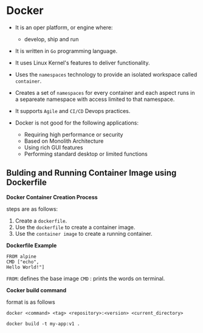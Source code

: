 # Docker

* It is an oper platform, or engine where:
    * develop, ship and run

* It is written in `Go` programming language.
* It uses Linux Kernel's features to deliver functionality.
* Uses the `namespaces` technology to provide an isolated workspace called `container`.
* Creates a set of `namespaces` for every container and each aspect runs in a separeate namespace with access limited to that namespace.
* It supports `Agile` and `CI/CD` Devops practices.

* Docker is not good for the following applications:
    * Requiring high performance or security
    * Based on Monolith Architecture
    * Using rich GUI features
    * Performing standard desktop or limited functions


## Bulding and Running Container Image using Dockerfile

**Docker Container Creation Process**

steps are as follows:

1. Create a `dockerfile`.
2. Use the `dockerfile` to create a container image.
3. Use the `container image` to create a running container.


**Dockerfile Example**

```
FROM alpine
CMD ["echo", 
Hello World!"]
```

`FROM`: defines the base image
`CMD` : prints the words on terminal.

**Cocker build command**

format is as follows

`docker <command> <tag> <repository>:<version> <current_directory>`

`docker build -t my-app:v1 .`

